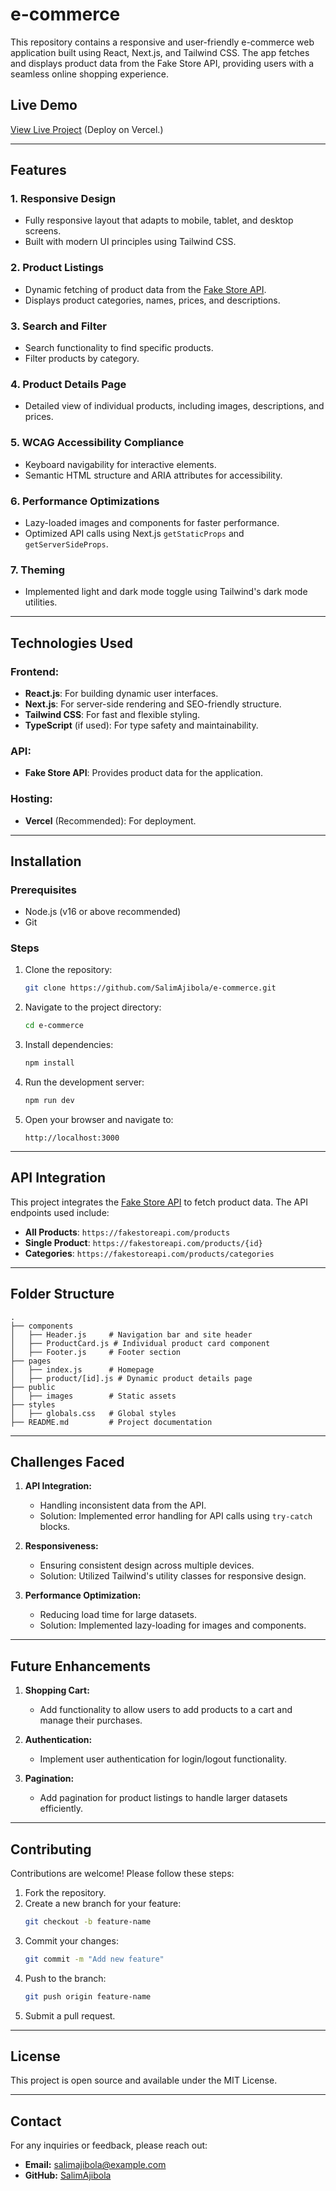 # e-commerce

This repository contains a responsive and user-friendly e-commerce web application built using React, Next.js, and Tailwind CSS. The app fetches and displays product data from the Fake Store API, providing users with a seamless online shopping experience.

## Live Demo

[View Live Project](https://e-commerce-theta-self-47.vercel.app/) (Deploy on Vercel.)

---

## Features

### 1. **Responsive Design**
- Fully responsive layout that adapts to mobile, tablet, and desktop screens.
- Built with modern UI principles using Tailwind CSS.

### 2. **Product Listings**
- Dynamic fetching of product data from the [Fake Store API](https://fakestoreapi.com/).
- Displays product categories, names, prices, and descriptions.

### 3. **Search and Filter**
- Search functionality to find specific products.
- Filter products by category.

### 4. **Product Details Page**
- Detailed view of individual products, including images, descriptions, and prices.

### 5. **WCAG Accessibility Compliance**
- Keyboard navigability for interactive elements.
- Semantic HTML structure and ARIA attributes for accessibility.

### 6. **Performance Optimizations**
- Lazy-loaded images and components for faster performance.
- Optimized API calls using Next.js `getStaticProps` and `getServerSideProps`.

### 7. **Theming**
- Implemented light and dark mode toggle using Tailwind's dark mode utilities.

---

## Technologies Used

### Frontend:
- **React.js**: For building dynamic user interfaces.
- **Next.js**: For server-side rendering and SEO-friendly structure.
- **Tailwind CSS**: For fast and flexible styling.
- **TypeScript** (if used): For type safety and maintainability.

### API:
- **Fake Store API**: Provides product data for the application.

### Hosting:
- **Vercel** (Recommended): For deployment.

---

## Installation

### Prerequisites
- Node.js (v16 or above recommended)
- Git

### Steps
1. Clone the repository:
   ```bash
   git clone https://github.com/SalimAjibola/e-commerce.git
   ```
2. Navigate to the project directory:
   ```bash
   cd e-commerce
   ```
3. Install dependencies:
   ```bash
   npm install
   ```
4. Run the development server:
   ```bash
   npm run dev
   ```
5. Open your browser and navigate to:
   ```
   http://localhost:3000
   ```

---

## API Integration
This project integrates the [Fake Store API](https://fakestoreapi.com/) to fetch product data. The API endpoints used include:
- **All Products**: `https://fakestoreapi.com/products`
- **Single Product**: `https://fakestoreapi.com/products/{id}`
- **Categories**: `https://fakestoreapi.com/products/categories`

---

## Folder Structure

```
.
├── components
│   ├── Header.js     # Navigation bar and site header
│   ├── ProductCard.js # Individual product card component
│   ├── Footer.js     # Footer section
├── pages
│   ├── index.js      # Homepage
│   ├── product/[id].js # Dynamic product details page
├── public
│   ├── images        # Static assets
├── styles
│   ├── globals.css   # Global styles
├── README.md         # Project documentation
```

---

## Challenges Faced
1. **API Integration:**
   - Handling inconsistent data from the API.
   - Solution: Implemented error handling for API calls using `try-catch` blocks.

2. **Responsiveness:**
   - Ensuring consistent design across multiple devices.
   - Solution: Utilized Tailwind's utility classes for responsive design.

3. **Performance Optimization:**
   - Reducing load time for large datasets.
   - Solution: Implemented lazy-loading for images and components.

---

## Future Enhancements
1. **Shopping Cart:**
   - Add functionality to allow users to add products to a cart and manage their purchases.

2. **Authentication:**
   - Implement user authentication for login/logout functionality.

3. **Pagination:**
   - Add pagination for product listings to handle larger datasets efficiently.

---

## Contributing

Contributions are welcome! Please follow these steps:
1. Fork the repository.
2. Create a new branch for your feature:
   ```bash
   git checkout -b feature-name
   ```
3. Commit your changes:
   ```bash
   git commit -m "Add new feature"
   ```
4. Push to the branch:
   ```bash
   git push origin feature-name
   ```
5. Submit a pull request.

---

## License

This project is open source and available under the MIT License.

---

## Contact

For any inquiries or feedback, please reach out:
- **Email:** salimajibola@example.com
- **GitHub:** [SalimAjibola](https://github.com/SalimAjibola)
